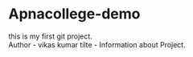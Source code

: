 # Apnacollege-demo
this is my first git project.
<br>
Author - vikas kumar
tilte - Information about Project.
